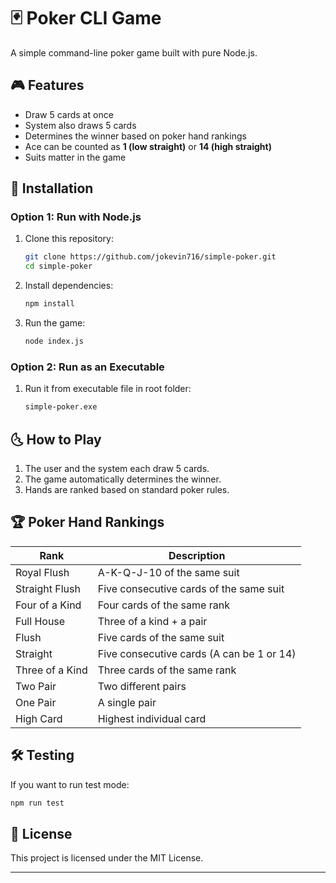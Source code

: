 # 🃏 Poker CLI Game

A simple command-line poker game built with pure Node.js.

## 🎮 Features
- Draw 5 cards at once
- System also draws 5 cards
- Determines the winner based on poker hand rankings
- Ace can be counted as **1 (low straight)** or **14 (high straight)**
- Suits matter in the game

## 🚀 Installation

### Option 1: Run with Node.js
1. Clone this repository:
   ```sh
   git clone https://github.com/jokevin716/simple-poker.git
   cd simple-poker
   ```
2. Install dependencies:
   ```sh
   npm install
   ```
3. Run the game:
   ```sh
   node index.js
   ```

### Option 2: Run as an Executable
1. Run it from executable file in root folder:
   ```sh
   simple-poker.exe
   ```

## 🌜 How to Play
1. The user and the system each draw 5 cards.
2. The game automatically determines the winner.
3. Hands are ranked based on standard poker rules.

## 🏆 Poker Hand Rankings
| Rank        | Description |
|------------|-------------|
| Royal Flush | A-K-Q-J-10 of the same suit |
| Straight Flush | Five consecutive cards of the same suit |
| Four of a Kind | Four cards of the same rank |
| Full House | Three of a kind + a pair |
| Flush | Five cards of the same suit |
| Straight | Five consecutive cards (A can be 1 or 14) |
| Three of a Kind | Three cards of the same rank |
| Two Pair | Two different pairs |
| One Pair | A single pair |
| High Card | Highest individual card |

## 🛠️ Testing
If you want to run test mode:
```sh
npm run test
```

## 📌 License
This project is licensed under the MIT License.

---